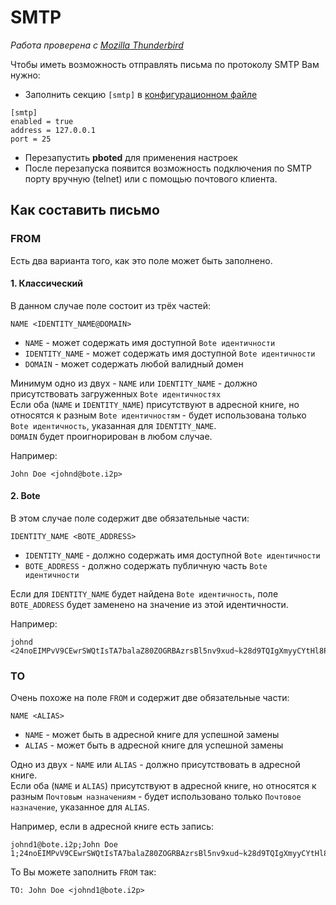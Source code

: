 # SMTP

_Работа проверена с [Mozilla Thunderbird](https://www.thunderbird.net/en-US/)_

Чтобы иметь возможность отправлять письма по протоколу SMTP Вам нужно:

- Заполнить секцию `[smtp]` в [конфигурационном файле](../user-guide/configuration.md#smtp)

```
[smtp]
enabled = true
address = 127.0.0.1
port = 25
```

- Перезапустить **pboted** для применения настроек
- После перезапуска появится возможность подключения по SMTP порту вручную (telnet) или с помощью почтового клиента.

## Как составить письмо

### FROM

Есть два варианта того, как это поле может быть заполнено.

#### 1. Классический

В данном случае поле состоит из трёх частей:

`NAME <IDENTITY_NAME@DOMAIN>`

- `NAME` - может содержать имя доступной `Bote идентичности`
- `IDENTITY_NAME` - может содержать имя доступной `Bote идентичности`
- `DOMAIN` - может содержать любой валидный домен

Минимум одно из двух - `NAME` или `IDENTITY_NAME` - должно присутствовать загруженных `Bote идентичностях`  
Если оба (`NAME` и `IDENTITY_NAME`) присутствуют в адресной книге, но относятся к разным `Bote идентичностям` - будет использована только `Bote идентичность`, указанная для `IDENTITY_NAME`.  
`DOMAIN` будет проигнорирован в любом случае.

Например:

```
John Doe <johnd@bote.i2p>
```

#### 2. Bote

В этом случае поле содержит две обязательные части:

`IDENTITY_NAME <BOTE_ADDRESS>`

- `IDENTITY_NAME` - должно содержать имя доступной `Bote идентичности`
- `BOTE_ADDRESS` - должно содержать публичную часть `Bote идентичности`

Если для `IDENTITY_NAME` будет найдена `Bote идентичность`, поле `BOTE_ADDRESS` будет заменено на значение из этой идентичности.

Например:

```
johnd <24noEIMPvV9CEwrSWQtIsTA7balaZ80ZOGRBAzrsBl5nv9xud~k28d9TQIgXmyyCYtHl8PJASAFDeefSc6EJ81>
```

### TO

Очень похоже на поле `FROM` и содержит две обязательные части:

`NAME <ALIAS>`

- `NAME` - может быть в адресной книге для успешной замены
- `ALIAS` - может быть в адресной книге для успешной замены

Одно из двух - `NAME` или `ALIAS` - должно присутствовать в адресной книге.  
Если оба (`NAME` и `ALIAS`) присутствуют в адресной книге, но относятся к разным `Почтовым назначениям` - будет использовано только `Почтовое назначение`, указанное для `ALIAS`.

Например, если в адресной книге есть запись:

```
johnd1@bote.i2p;John Doe 1;24noEIMPvV9CEwrSWQtIsTA7balaZ80ZOGRBAzrsBl5nv9xud~k28d9TQIgXmyyCYtHl8PJASAFDeefSc6EJ81
```

То Вы можете заполнить `FROM` так:

`TO: John Doe <johnd1@bote.i2p>`

